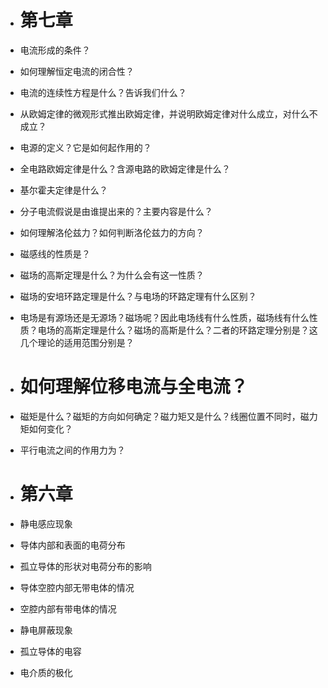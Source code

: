 - # 第七章
- 电流形成的条件？
- 如何理解恒定电流的闭合性？
- 电流的连续性方程是什么？告诉我们什么？
- 从欧姆定律的微观形式推出欧姆定律，并说明欧姆定律对什么成立，对什么不成立？
- 电源的定义？它是如何起作用的？
- 全电路欧姆定律是什么？含源电路的欧姆定律是什么？
- 基尔霍夫定律是什么？
- 分子电流假说是由谁提出来的？主要内容是什么？
- 如何理解洛伦兹力？如何判断洛伦兹力的方向？ 
- 磁感线的性质是？
- 磁场的高斯定理是什么？为什么会有这一性质？
- 磁场的安培环路定理是什么？与电场的环路定理有什么区别？
- 电场是有源场还是无源场？磁场呢？因此电场线有什么性质，磁场线有什么性质？电场的高斯定理是什么？磁场的高斯是什么？二者的环路定理分别是？这几个理论的适用范围分别是？
- # 如何理解位移电流与全电流？
- 磁矩是什么？磁矩的方向如何确定？磁力矩又是什么？线圈位置不同时，磁力矩如何变化？
- 平行电流之间的作用力为？


- # 第六章
- 静电感应现象
- 导体内部和表面的电荷分布
- 孤立导体的形状对电荷分布的影响
- 导体空腔内部无带电体的情况
- 空腔内部有带电体的情况
- 静电屏蔽现象
- 孤立导体的电容
- 电介质的极化